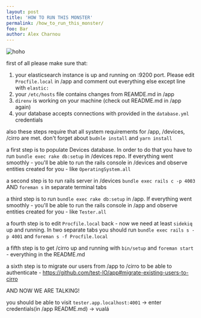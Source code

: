 ```yaml
---
layout: post
title: 'HOW TO RUN THIS MONSTER'
permalink: /how_to_run_this_monster/
foo: Bar
author: Alex Charnou
---
```


![hoho](https://thumbs.gfycat.com/DiligentWellmadeAustraliansilkyterrier-size_restricted.gif)

first of all please make sure that:
1. your elasticsearch instance is up and running on :9200 port. Please edit `Procfile.local` in /app and comment out everything else except line with `elastic:`
2. your `/etc/hosts` file contains changes from REAMDE.md in /app
3. `direnv` is working on your machine (check out README.md in /app again)
4. your database accepts connections with provided in the `database.yml` credentials

also these steps require that all system requirements for /app, /devices, /cirro are met. don't forget about `budnle install` and `yarn install`

a first step is to populate Devices database. In order to do that you have to run
`bundle exec rake db:setup` in /devices repo. If everything went smoothly - you'll be able to run the rails console in /devices and observe entities created for you - like `OperatingSystem.all`

a second step is to run rails server in /devices `bundle exec rails c -p 4003` AND `foreman s` in separate terminal tabs

a third step is to run `bundle exec rake db:setup` in /app. If everything went smoothly - you'll be able to run the rails console in /app and observe entities created for you - like `Tester.all`

a fourth step is to edit `Procfile.local` back - now we need at least `sidekiq` up and running. In two separate tabs you should run `bundle exec rails s -p 4001` and `foreman s -f Procfile.local`

a fifth step is to get /cirro up and running with `bin/setup` and `foreman start` - everything in the README.md

a sixth step is to migrate our users from /app to /cirro to be able to authenticate - https://github.com/test-IO/app#migrate-existing-users-to-cirro

AND NOW WE ARE TALKING!

you should be able to visit `tester.app.localhost:4001` -> enter credentials(in /app README.md) -> vualá
